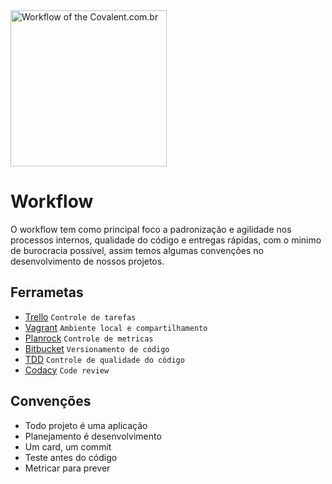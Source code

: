 

<a href="http://www.covalent.com.br/" target="_blank" title="Workflow">
    <img src="http://covalent.com.br/images/logotipo/black.png" width="250px" alt="Workflow of the Covalent.com.br">
</a>

<br>

# Workflow

O workflow tem como principal foco a padronização e agilidade nos processos internos, qualidade do código e entregas rápidas, com o minimo de burocracia possível, assim temos algumas convenções no desenvolvimento de nossos projetos.


## Ferrametas

- [Trello](https://trello.com/) 		`Controle de tarefas`
- [Vagrant](http://vagrantup.com/) 		`Ambiente local e compartilhamento`
- [Planrock](http://planrockr.com/) 	`Controle de metricas`
- [Bitbucket](https://bitbucket.com/) 	`Versionamento de código`
- [TDD](http://migre.me/umRFW) 			`Controle de qualidade do código`
- [Codacy](http://planrockr.com/) 		`Code review`


## Convenções

- Todo projeto é uma aplicação
- Planejamento é desenvolvimento
- Um card, um commit
- Teste antes do código
- Metricar para prever





